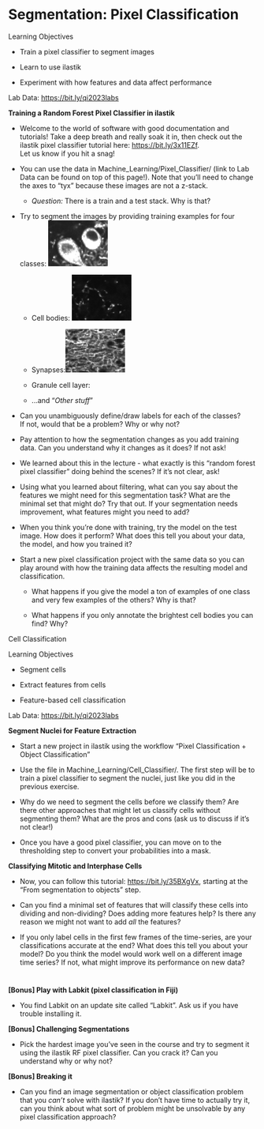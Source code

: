 # Segmentation: Pixel Classification 

Learning Objectives

- Train a pixel classifier to segment images

- Learn to use ilastik

- Experiment with how features and data affect performance

Lab Data: [<u>https://bit.ly/qi2023labs</u>](https://bit.ly/qi2023labs)

**Training a Random Forest Pixel Classifier in ilastik**

- Welcome to the world of software with good documentation and
  tutorials! Take a deep breath and really soak it in, then check out
  the ilastik pixel classifier tutorial here:
  [<u>https://bit.ly/3x11EZf</u>](https://bit.ly/3x11EZf).  
  Let us know if you hit a snag!

- You can use the data in Machine_Learning/Pixel_Classifier/ (link to
  Lab Data can be found on top of this page!). Note that you’ll need to
  change the axes to “tyx” because these images are not a z-stack.

  - *Question:* There is a train and a test stack. Why is that?

- Try to segment the images by providing training examples for four
  classes:
  <img src="images/lab04/image1.png" style="width:1.26042in;height:0.97312in" />

  - Cell bodies:
    <img src="images/lab04/image2.png" style="width:1.26042in;height:0.96875in" />

  - Synapses:<img src="images/lab04/image3.png" style="width:1.26042in;height:0.91261in" />

  - Granule cell layer:

  - ...and “*Other stuff*”

- Can you unambiguously define/draw labels for each of the classes?  
  If not, would that be a problem? Why or why not?

- Pay attention to how the segmentation changes as you add training
  data. Can you understand why it changes as it does? If not ask!

- We learned about this in the lecture - what exactly is this “random
  forest pixel classifier” doing behind the scenes? If it’s not clear,
  ask!

- Using what you learned about filtering, what can you say about the
  features we might need for this segmentation task? What are the
  minimal set that might do? Try that out. If your segmentation needs
  improvement, what features might you need to add?

- When you think you’re done with training, try the model on the test
  image. How does it perform? What does this tell you about your data,
  the model, and how you trained it?

- Start a new pixel classification project with the same data so you can
  play around with how the training data affects the resulting model and
  classification.

  - What happens if you give the model a ton of examples of one class
    and very few examples of the others? Why is that?

  - What happens if you only annotate the brightest cell bodies you can
    find? Why?

Cell Classification

Learning Objectives

- Segment cells

- Extract features from cells

- Feature-based cell classification

Lab Data: [<u>https://bit.ly/qi2023labs</u>](https://bit.ly/qi2023labs)

**Segment Nuclei for Feature Extraction**

- Start a new project in ilastik using the workflow “Pixel
  Classification + Object Classification”

- Use the file in Machine_Learning/Cell_Classifier/. The first step will
  be to train a pixel classifier to segment the nuclei, just like you
  did in the previous exercise.

- Why do we need to segment the cells before we classify them? Are there
  other approaches that might let us classify cells without segmenting
  them? What are the pros and cons (ask us to discuss if it’s not
  clear!)

- Once you have a good pixel classifier, you can move on to the
  thresholding step to convert your probabilities into a mask.

**Classifying Mitotic and Interphase Cells**

- Now, you can follow this tutorial:
  [<u>https://bit.ly/35BXgVx</u>](https://bit.ly/35BXgVx), starting at
  the “From segmentation to objects” step.

- Can you find a minimal set of features that will classify these cells
  into dividing and non-dividing? Does adding more features help? Is
  there any reason we might not want to add *all* the features?

- If you only label cells in the first few frames of the time-series,
  are your classifications accurate at the end? What does this tell you
  about your model? Do you think the model would work well on a
  different image time series? If not, what might improve its
  performance on new data?

# 

**\[Bonus\] Play with Labkit (pixel classification in Fiji)**

- You find Labkit on an update site called “Labkit”. Ask us if you have
  trouble installing it.

**\[Bonus\] Challenging Segmentations**

- Pick the hardest image you’ve seen in the course and try to segment it
  using the ilastik RF pixel classifier. Can you crack it? Can you
  understand why or why not?

**\[Bonus\] Breaking it**

- Can you find an image segmentation or object classification problem
  that you *can’t* solve with ilastik? If you don’t have time to
  actually try it, can you think about what sort of problem might be
  unsolvable by any pixel classification approach?
